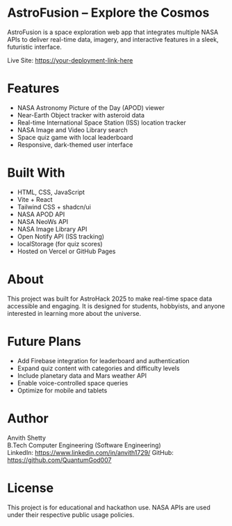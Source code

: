 # AstroFusion – Explore the Cosmos

AstroFusion is a space exploration web app that integrates multiple NASA APIs to deliver real-time data, imagery, and interactive features in a sleek, futuristic interface.

Live Site: [https://your-deployment-link-here](https://your-deployment-link-here)

# Features

- NASA Astronomy Picture of the Day (APOD) viewer
- Near-Earth Object tracker with asteroid data
- Real-time International Space Station (ISS) location tracker
- NASA Image and Video Library search
- Space quiz game with local leaderboard
- Responsive, dark-themed user interface

# Built With

- HTML, CSS, JavaScript
- Vite + React
- Tailwind CSS + shadcn/ui
- NASA APOD API
- NASA NeoWs API
- NASA Image Library API
- Open Notify API (ISS tracking)
- localStorage (for quiz scores)
- Hosted on Vercel or GitHub Pages

# About

This project was built for AstroHack 2025 to make real-time space data accessible and engaging. It is designed for students, hobbyists, and anyone interested in learning more about the universe.

# Future Plans

- Add Firebase integration for leaderboard and authentication
- Expand quiz content with categories and difficulty levels
- Include planetary data and Mars weather API
- Enable voice-controlled space queries
- Optimize for mobile and tablets

#  Author

Anvith Shetty  
B.Tech Computer Engineering (Software Engineering)  
LinkedIn: https://www.linkedin.com/in/anvith1729/
GitHub: https://github.com/QuantumGod007

# License

This project is for educational and hackathon use. NASA APIs are used under their respective public usage policies.
